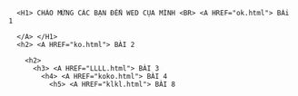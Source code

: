 <!DOCTYPE html>
<html>
<head>
    <style>
        body {
            background-image: url('https://ben.com.vn/tin-tuc/wp-content/uploads/2020/09/hinh-nen-laptop-anime-min.jpg');
            background-repeat: no-repeat;
            background-size: cover;
            background-attachment: fixed;
        }
    </style>
    <HEAD> <TITLE> First Linked Document </TITLE> </HEAD> <BODY> 

      <H1> CHÀO MỪNG CÁC BẠN ĐẾN WED CỤA MÌNH <BR> <A HREF="ok.html"> BÀi 1
      
      </A> </H1>
      <h2> <A HREF="ko.html"> BÀI 2
        
        <h2>
          <h3> <A HREF="LLLL.html"> BÀI 3
            <h4> <A HREF="koko.html"> BÀI 4
              <h5> <A HREF="klkl.html"> BÀI 8

</body>
</html>

